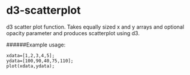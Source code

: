 d3-scatterplot
==============

d3 scatter plot function. Takes equally sized x and y arrays and optional opacity parameter and produces scatterplot using d3.


######Example usage:

  
    xdata=[1,2,3,4,5];
    ydata=[100,90,40,75,110];
    plot(xdata,ydata);
